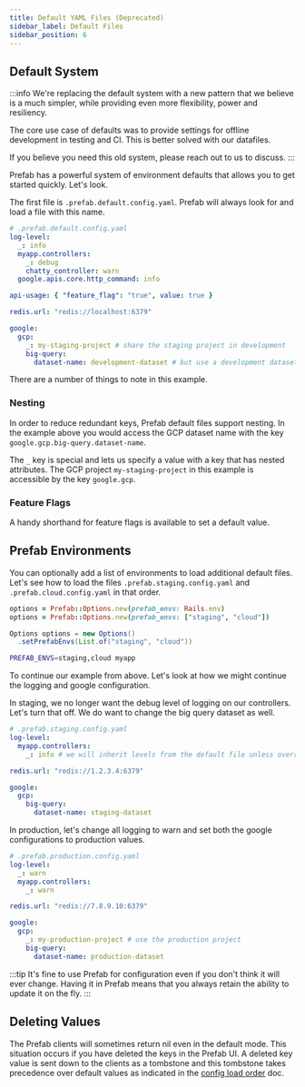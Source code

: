 ```yaml
---
title: Default YAML Files (Deprecated)
sidebar_label: Default Files
sidebar_position: 6
---
```


## Default System

:::info
We're replacing the default system with a new pattern that we believe is a much simpler, 
while providing even more flexibility, power and resiliency.

The core use case of defaults was to provide settings for offline development in testing and CI. 
This is better solved with our datafiles.

If you believe you need this old system, please reach out to us to discuss.
:::


Prefab has a powerful system of environment defaults that allows you to get started quickly. Let's look.

The first file is `.prefab.default.config.yaml`. Prefab will always look for and load a file with this name.

```yaml
# .prefab.default.config.yaml
log-level:
  _: info
  myapp.controllers:
    _: debug
    chatty_controller: warn
  google.apis.core.http_command: info

api-usage: { "feature_flag": "true", value: true }

redis.url: "redis://localhost:6379"

google:
  gcp:
    _: my-staging-project # share the staging project in development
    big-query:
      dataset-name: development-dataset # but use a development dataset
```

There are a number of things to note in this example.

### Nesting

In order to reduce redundant keys, Prefab default files support nesting. In the example above you would access the GCP
dataset name with the key `google.gcp.big-query.dataset-name`.

The `_` key is special and lets us specify a value with a key that has nested attributes. The GCP project `my-staging-project`
in this example is accessible by the key `google.gcp`.

### Feature Flags

A handy shorthand for feature flags is available to set a default value.

## Prefab Environments

You can optionally add a list of environments to load additional default files. Let's see how to load the files `.prefab.staging.config.yaml`
and `.prefab.cloud.config.yaml` in that order.

<Tabs groupId="lang">
<TabItem value="ruby" label="Ruby">

```ruby
options = Prefab::Options.new(prefab_envs: Rails.env)
options = Prefab::Options.new(prefab_envs: ["staging", "cloud"])
```

</TabItem>
<TabItem value="java" label="Java">

```java
Options options = new Options()
  .setPrefabEnvs(List.of("staging", "cloud"))
```

</TabItem>
<TabItem value="shell" label="Shell">

```bash
PREFAB_ENVS=staging,cloud myapp
```

</TabItem>
</Tabs>

To continue our example from above. Let's look at how we might continue the logging and google configuration.

In staging, we no longer want the debug level of logging on our controllers. Let's turn that off.
We do want to change the big query dataset as well.

```yaml
# .prefab.staging.config.yaml
log-level:
  myapp.controllers:
    _: info # we will inherit levels from the default file unless overridden

redis.url: "redis://1.2.3.4:6379"

google:
  gcp:
    big-query:
      dataset-name: staging-dataset
```

In production, let's change all logging to warn and set both the google configurations to production values.

```yaml
# .prefab.production.config.yaml
log-level:
  _: warn
  myapp.controllers:
    _: warn

redis.url: "redis://7.8.9.10:6379"

google:
  gcp:
    _: my-production-project # use the production project
    big-query:
      dataset-name: production-dataset
```

:::tip
It's fine to use Prefab for configuration even if you don't think it will ever change.
Having it in Prefab means that you always retain the ability to update it on the fly.
:::

## Deleting Values

The Prefab clients will sometimes return nil even in the default mode. This situation occurs if you have deleted the keys in the Prefab UI.
A deleted key value is sent down to the clients as a tombstone and this tombstone takes precedence over default values as indicated in the
[config load order](/docs/explanations/architecture/bootstrapping.md) doc.
